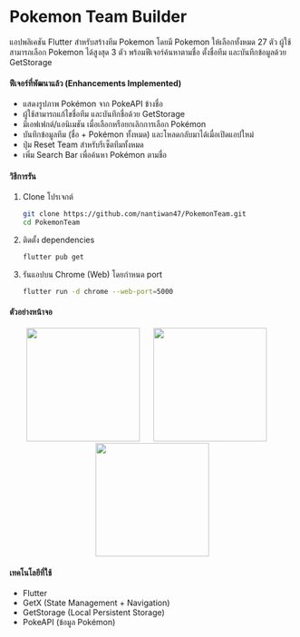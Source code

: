 # Pokemon Team Builder

แอปพลิเคชัน Flutter สำหรับสร้างทีม Pokemon โดยมี Pokemon ให้เลือกทั้งหมด 27 ตัว ผู้ใช้สามารถเลือก Pokemon ได้สูงสุด 3 ตัว พร้อมฟีเจอร์ค้นหาตามชื่อ ตั้งชื่อทีม และบันทึกข้อมูลด้วย GetStorage

#### ฟีเจอร์ที่พัฒนาแล้ว (Enhancements Implemented)

* แสดงรูปภาพ Pokémon จาก PokeAPI ข้างชื่อ
* ผู้ใช้สามารถแก้ไขชื่อทีม และบันทึกชื่อด้วย GetStorage
* มีเอฟเฟกต์/แอนิเมชัน เมื่อเลือกหรือยกเลิกการเลือก Pokémon
* บันทึกข้อมูลทีม (ชื่อ + Pokémon ทั้งหมด) และโหลดกลับมาได้เมื่อเปิดแอปใหม่
* ปุ่ม Reset Team สำหรับรีเซ็ตทีมทั้งหมด
* เพิ่ม Search Bar เพื่อค้นหา Pokémon ตามชื่อ

#### วิธีการรัน

1. Clone โปรเจกต์

   ```bash
   git clone https://github.com/nantiwan47/PokemonTeam.git
   cd PokemonTeam
   ```

2. ติดตั้ง dependencies

   ```bash
   flutter pub get
   ```

3. รันแอปบน Chrome (Web) โดยกำหนด port

   ```bash
   flutter run -d chrome --web-port=5000
   ```

#### ตัวอย่างหน้าจอ

<p align="center">
  <img src="https://github.com/user-attachments/assets/94e47dd1-56f1-4082-af25-c2bad59f2823" width="200"/>
   &nbsp;&nbsp;&nbsp;&nbsp;
  <img src="https://github.com/user-attachments/assets/a125430e-f7f3-44ac-b656-111f233be10b" width="200"/>
   &nbsp;&nbsp;&nbsp;&nbsp;
   <img src="https://github.com/user-attachments/assets/fd4f1926-ffe7-4172-84a4-50aefbcfad65" width="200"/>
</p>

#### เทคโนโลยีที่ใช้

* Flutter
* GetX (State Management + Navigation)
* GetStorage (Local Persistent Storage)
* PokeAPI (ข้อมูล Pokémon)
